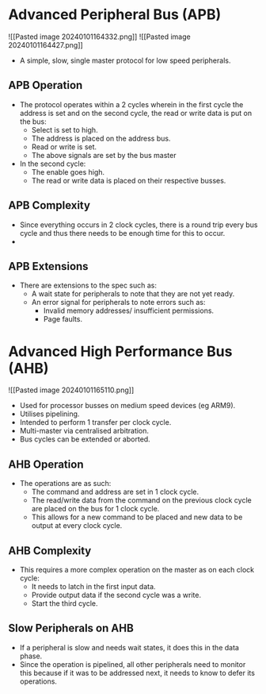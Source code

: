 # Advanced Peripheral Bus (APB)
![[Pasted image 20240101164332.png]]
![[Pasted image 20240101164427.png]]
* A simple, slow, single master protocol for low speed peripherals.
## APB Operation
* The protocol operates within a 2 cycles wherein in the first cycle the address is set and on the second cycle, the read or write data is put on the bus:
	* Select is set to high.
	* The address is placed on the address bus.
	* Read or write is set.
	* The above signals are set by the bus master
* In the second cycle:
	* The enable goes high.
	* The read or write data is placed on their respective busses.
## APB Complexity
* Since everything occurs in 2 clock cycles, there is a round trip every bus cycle and thus there needs to be enough time for this to occur. 
* 
## APB Extensions
* There are extensions to the spec such as: 
	* A wait state for peripherals to note that they are not yet ready.
	* An error signal for peripherals to note errors such as: 
		* Invalid memory addresses/ insufficient permissions.
		* Page faults.

# Advanced High Performance Bus (AHB)
![[Pasted image 20240101165110.png]]
* Used for processor busses on medium speed devices (eg ARM9).
* Utilises pipelining.
* Intended to perform 1 transfer per clock cycle.
* Multi-master via centralised arbitration.
* Bus cycles can be extended or aborted.
## AHB Operation
* The operations are as such:
	* The command and address are set in 1 clock cycle.
	* The read/write data from the command on the previous clock cycle are placed on the bus for 1 clock cycle.
	* This allows for a new command to be placed and new data to be output at every clock cycle.
## AHB Complexity
* This requires a more complex operation on the master as on each clock cycle: 
	* It needs to latch in the first input data. 
	* Provide output data if the second cycle was a write.
	* Start the third cycle.
## Slow Peripherals on AHB
* If a peripheral is slow and needs wait states, it does this in the data phase.
* Since the operation is pipelined, all other peripherals need to monitor this because if it was to be addressed next, it needs to know to defer its operations.
